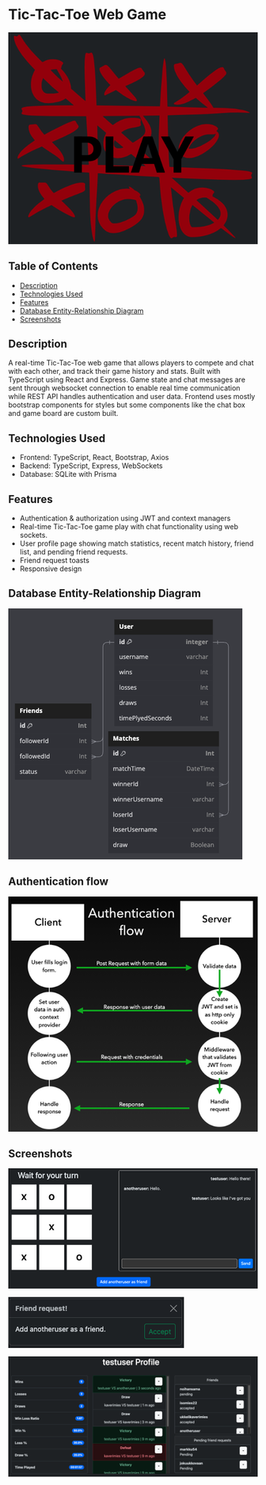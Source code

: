 # Tic-Tac-Toe Web Game

![Tic-Tac-Toe Screenshot](images/cover.png)

## Table of Contents

- [Description](#description)
- [Technologies Used](#technologies-used)
- [Features](#features)
- [Database Entity-Relationship Diagram](#database-entity-relationship-diagram)
- [Screenshots](#screenshots)

## Description

A real-time Tic-Tac-Toe web game that allows players to compete and chat with each other, and track their game history and stats. Built with TypeScript using React and Express. Game state and chat messages are sent through websocket connection to enable real time communication while REST API handles authentication and user data. Frontend uses mostly bootstrap components for styles but some components like the chat box and game board are custom built.

## Technologies Used

- Frontend: TypeScript, React, Bootstrap, Axios
- Backend: TypeScript, Express, WebSockets
- Database: SQLite with Prisma

## Features

- Authentication & authorization using JWT and context managers
- Real-time Tic-Tac-Toe game play with chat functionality using web sockets.
- User profile page showing match statistics, recent match history, friend list, and pending friend requests.
- Friend request toasts
- Responsive design

## Database Entity-Relationship Diagram

![ER Diagram](images/er-diagram.png)

## Authentication flow

![Auth flow](images/auth-flow.png)

## Screenshots

![Game play](images/gameplay.png)

![Friend request toast](images/friendToast.png)

![Profile data](images/profile.png)

